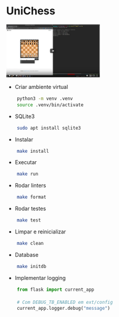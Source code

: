 # UniChess

[<img src="art/youtube.png" width="50%">](https://www.youtube.com/watch?v=qvagXQ70dPo)

- Criar ambiente virtual

```bash
    python3 -m venv .venv
    source .venv/bin/activate
```

- SQLite3

```bash
    sudo apt install sqlite3
```

- Instalar

```bash
    make install
```

- Executar

```bash
    make run
```

- Rodar linters

```bash
    make format
```

- Rodar testes

```bash
    make test
```

- Limpar e reinicializar

```bash
    make clean
```

- Database

```bash
    make initdb
```

- Implementar logging

```python
    from flask import current_app

    # Com DEBUG_TB_ENABLED em ext/config
    current_app.logger.debug("message")
```


